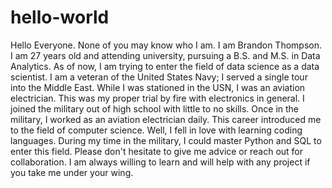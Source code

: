 # hello-world
Hello Everyone. None of you may know who I am. I am Brandon Thompson. I am 27 years old and attending university, pursuing a B.S. and M.S. in Data Analytics. As of now, I am trying to enter the field of data science as a data scientist. I am a veteran of the United States Navy; I served a single tour into the Middle East. While I was stationed in the USN, I was an aviation electrician. This was my proper trial by fire with electronics in general. I joined the military out of high school with little to no skills. Once in the military, I worked as an aviation electrician daily. This career introduced me to the field of computer science. Well, I fell in love with learning coding languages. During my time in the military, I could master Python and SQL to enter this field. Please don't hesitate to give me advice or reach out for collaboration. I am always willing to learn and will help with any project if you take me under your wing.
